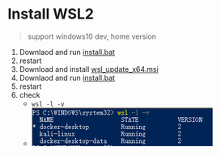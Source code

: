 # Install WSL2
> support windows10 dev, home version

1. Downlaod and run [install.bat](https://raw.githubusercontent.com/twfb/install-wsl2/main/install.bat)
2. restart
3. Download and install [wsl_update_x64.msi](https://wslstorestorage.blob.core.windows.net/wslblob/wsl_update_x64.msi)
4. Downlaod and run [install.bat](https://raw.githubusercontent.com/twfb/install-wsl2/main/install.bat)
5. restart
6. check
    - `wsl -l -v`
    - ![](./result.png)
